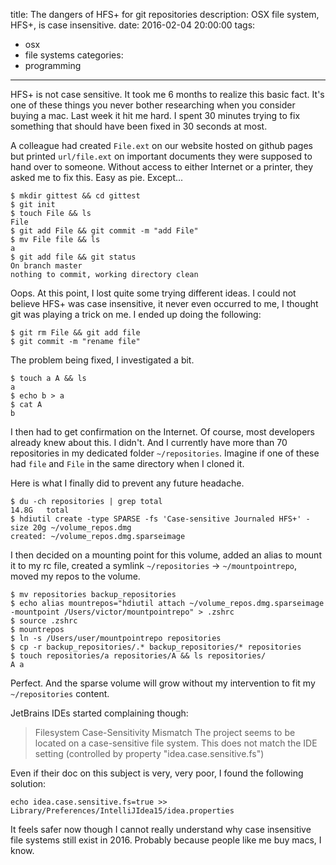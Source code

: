 title: The dangers of HFS+ for git repositories
description: OSX file system, HFS+, is case insensitive.
date: 2016-02-04 20:00:00
tags:
- osx
- file systems
categories:
- programming
---

HFS+ is not case sensitive. It took me 6 months to realize this basic fact. It's one of these things you never bother researching when you consider buying a mac. Last week it hit me hard. I spent 30 minutes trying to fix something that should have been fixed in 30 seconds at most.

A colleague had created `File.ext` on our website hosted on github pages but printed `url/file.ext` on important documents they were supposed to hand over to someone. Without access to either Internet or a printer, they asked me to fix this. Easy as pie. Except...

    $ mkdir gittest && cd gittest
    $ git init
    $ touch File && ls
    File
    $ git add File && git commit -m "add File"
    $ mv File file && ls
    a
    $ git add file && git status
    On branch master
    nothing to commit, working directory clean

Oops. At this point, I lost quite some trying different ideas. I could not believe HFS+ was case insensitive, it never even occurred to me, I thought git was playing a trick on me. I ended up doing the following:

    $ git rm File && git add file
    $ git commit -m "rename file"

The problem being fixed, I investigated a bit.

    $ touch a A && ls
    a
    $ echo b > a
    $ cat A
    b

I then had to get confirmation on the Internet. Of course, most developers already knew about this. I didn't. And I currently have more than 70 repositories in my dedicated folder `~/repositories`. Imagine if one of these had `file` and `File` in the same directory when I cloned it.

Here is what I finally did to prevent any future headache.

    $ du -ch repositories | grep total
    14.8G   total
    $ hdiutil create -type SPARSE -fs 'Case-sensitive Journaled HFS+' -size 20g ~/volume_repos.dmg
    created: ~/volume_repos.dmg.sparseimage

I then decided on a mounting point for this volume, added an alias to mount it to my rc file, created a symlink `~/repositories` -> `~/mountpointrepo`, moved my repos to the volume.

    $ mv repositories backup_repositories
    $ echo alias mountrepos="hdiutil attach ~/volume_repos.dmg.sparseimage -mountpoint /Users/victor/mountpointrepo" > .zshrc
    $ source .zshrc
    $ mountrepos
    $ ln -s /Users/user/mountpointrepo repositories
    $ cp -r backup_repositories/.* backup_repositories/* repositories
    $ touch repositories/a repositories/A && ls repositories/
    A a

Perfect. And the sparse volume will grow without my intervention to fit my `~/repositories` content.

JetBrains IDEs started complaining though:

>    Filesystem Case-Sensitivity Mismatch
>         The project seems to be located on a case-sensitive file system.
>         This does not match the IDE setting (controlled by property "idea.case.sensitive.fs")

Even if their doc on this subject is very, very poor, I found the following solution:

    echo idea.case.sensitive.fs=true >> Library/Preferences/IntelliJIdea15/idea.properties

It feels safer now though I cannot really understand why case insensitive file systems still exist in 2016. Probably because people like me buy macs, I know.
